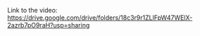 Link to the video: https://drive.google.com/drive/folders/18c3r9r1ZLlFpW47WElX-2azrb7pO9raH?usp=sharing